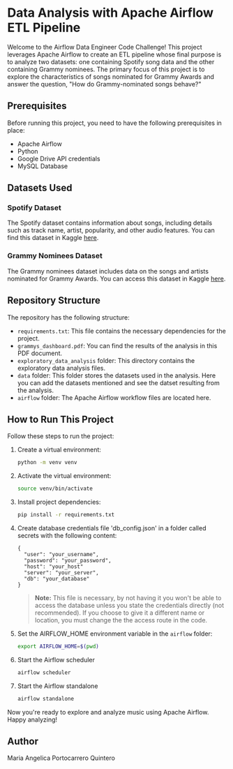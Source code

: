 # Data Analysis with Apache Airflow ETL Pipeline

Welcome to the Airflow Data Engineer Code Challenge! This project leverages Apache Airflow to create an ETL pipeline whose final purpose is to analyze two datasets: one containing Spotify song data and the other containing Grammy nominees. The primary focus of this project is to explore the characteristics of songs nominated for Grammy Awards and answer the question, "How do Grammy-nominated songs behave?"

## Prerequisites

Before running this project, you need to have the following prerequisites in place:

- Apache Airflow
- Python
- Google Drive API credentials
- MySQL Database

## Datasets Used

### Spotify Dataset

The Spotify dataset contains information about songs, including details such as track name, artist, popularity, and other audio features. You can find this dataset in Kaggle [here](https://www.kaggle.com/datasets/maharshipandya/-spotify-tracks-dataset).

### Grammy Nominees Dataset

The Grammy nominees dataset includes data on the songs and artists nominated for Grammy Awards. You can access this dataset in Kaggle [here](https://www.kaggle.com/datasets/unanimad/grammy-awards).

## Repository Structure

The repository has the following structure:

- `requirements.txt`: This file contains the necessary dependencies for the project.
- `grammys_dashboard.pdf`: You can find the results of the analysis in this PDF document.
- `exploratory_data_analysis` folder: This directory contains the exploratory data analysis files.
- `data` folder: This folder stores the datasets used in the analysis. Here you can add the datasets mentioned and see the datset resulting from the analysis.
- `airflow` folder: The Apache Airflow workflow files are located here.

## How to Run This Project

Follow these steps to run the project:

1. Create a virtual environment:
   
   ```bash
   python -m venv venv
   ```
2. Activate the virtual environment:
   
   ```bash
   source venv/bin/activate
   ```
3. Install project dependencies:
    
   ```bash
   pip install -r requirements.txt
   ```
4. Create database credentials file 'db_config.json' in a folder called secrets with the following content:
      ```
      {
        "user": "your_username",
        "password": "your_password",
        "host": "your_host"
        "server": "your_server",
        "db": "your_database"
      }
      ```

    > **Note:** This file is necessary, by not having it you won't be able to access the database unless you state the credentials directly (not recommended). If you choose to give it a different name or location, you must change the the access route in the code.
    >
    
5. Set the AIRFLOW_HOME environment variable in the `airflow` folder:
   
   ```bash
   export AIRFLOW_HOME=$(pwd)
   ```
6. Start the Airflow scheduler
   
   ```bash
   airflow scheduler
   ```
7. Start the Airflow standalone
   
   ```bash
   airflow standalone
   ```

Now you're ready to explore and analyze music using Apache Airflow. Happy analyzing!

## Author
Maria Angelica Portocarrero Quintero

